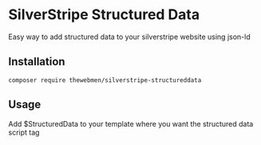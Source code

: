 # SilverStripe Structured Data

Easy way to add structured data to your silverstripe website using json-ld

## Installation
```
composer require thewebmen/silverstripe-structureddata
```

## Usage
Add $StructuredData to your template where you want the structured data script tag
